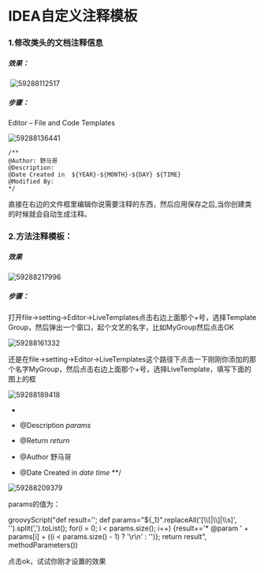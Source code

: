 # IDEA自定义注释模板

### 1.修改类头的文档注释信息

##### 效果：

​	![59288112517](C:\Users\ADMINI~1\AppData\Local\Temp\1592881125175.png)

##### 步骤：

Editor – File and Code Templates

![59288136441](C:\Users\ADMINI~1\AppData\Local\Temp\1592881364418.png)



```
/**
@Author: 野马哥
@Description:
@Date Created in  ${YEAR}-${MONTH}-${DAY} ${TIME}
@Modified By:
*/
```

直接在右边的文件框里编辑你说需要注释的东西，然后应用保存之后,当你创建类的时候就会自动生成注释。

### 2.**方法注释模板**：

##### 效果

![59288217996](C:\Users\ADMINI~1\AppData\Local\Temp\1592882179968.png)

##### 步骤：

打开file->setting->Editor->LiveTemplates点击右边上面那个+号，选择Template Group，然后弹出一个窗口，起个文艺的名字，比如MyGroup然后点击OK

![59288161332](C:\Users\ADMINI~1\AppData\Local\Temp\1592881613329.png)



还是在file->setting->Editor->LiveTemplates这个路径下点击一下刚刚你添加的那个名字MyGroup，然后点击右边上面那个+号，选择LiveTemplate，填写下面的图上的框

![59288189418](C:\Users\ADMINI~1\AppData\Local\Temp\1592881894185.png)



*

* @Description 
  $params$
* @Return $return$
* @Author 野马哥
* @Date Created in $date$ $time$
  **/

![59288209379](C:\Users\ADMINI~1\AppData\Local\Temp\1592882093797.png)

params的值为：

groovyScript("def result=''; def params=\"${_1}\".replaceAll('[\\\\[|\\\\]|\\\\s]', '').split(',').toList(); for(i = 0; i < params.size(); i++) {result+='* @param ' + params[i] + ((i < params.size() - 1) ? '\\r\\n' : '')}; return result", methodParameters()) 



点击ok，试试你刚才设置的效果